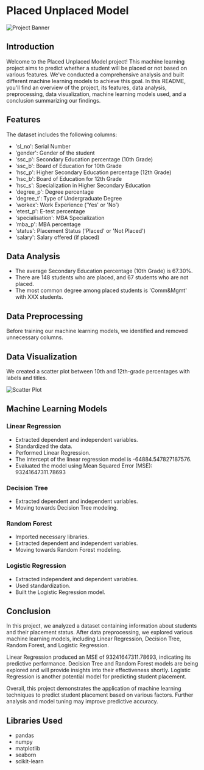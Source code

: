 # Placed Unplaced Model

![Project Banner](https://img.freepik.com/free-photo/front-view-young-beautiful-lady-red-t-shirt-black-jeans-holding-different-copybooks-files-smiling-with-bag-white_140725-18639.jpg?w=1060&t=st=1694343443~exp=1694344043~hmac=29e6d73ad86d51b72dc98f4e5d617cbff6c54ab3148d2bb0c3d2d121200f68e0)

## Introduction

Welcome to the Placed Unplaced Model project! This machine learning project aims to predict whether a student will be placed or not based on various features. We've conducted a comprehensive analysis and built different machine learning models to achieve this goal. In this README, you'll find an overview of the project, its features, data analysis, preprocessing, data visualization, machine learning models used, and a conclusion summarizing our findings.

## Features

The dataset includes the following columns:

- 'sl_no': Serial Number
- 'gender': Gender of the student
- 'ssc_p': Secondary Education percentage (10th Grade)
- 'ssc_b': Board of Education for 10th Grade
- 'hsc_p': Higher Secondary Education percentage (12th Grade)
- 'hsc_b': Board of Education for 12th Grade
- 'hsc_s': Specialization in Higher Secondary Education
- 'degree_p': Degree percentage
- 'degree_t': Type of Undergraduate Degree
- 'workex': Work Experience ('Yes' or 'No')
- 'etest_p': E-test percentage
- 'specialisation': MBA Specialization
- 'mba_p': MBA percentage
- 'status': Placement Status ('Placed' or 'Not Placed')
- 'salary': Salary offered (if placed)

## Data Analysis

- The average Secondary Education percentage (10th Grade) is 67.30%.
- There are 148 students who are placed, and 67 students who are not placed.
- The most common degree among placed students is 'Comm&Mgmt' with XXX students.

## Data Preprocessing

Before training our machine learning models, we identified and removed unnecessary columns.

## Data Visualization

We created a scatter plot between 10th and 12th-grade percentages with labels and titles.

![Scatter Plot](insert_scatter_plot_image_url_here)

## Machine Learning Models

### Linear Regression

- Extracted dependent and independent variables.
- Standardized the data.
- Performed Linear Regression.
- The intercept of the linear regression model is -64884.547827187576.
- Evaluated the model using Mean Squared Error (MSE): 93241647311.78693

### Decision Tree

- Extracted dependent and independent variables.
- Moving towards Decision Tree modeling.

### Random Forest

- Imported necessary libraries.
- Extracted dependent and independent variables.
- Moving towards Random Forest modeling.

### Logistic Regression

- Extracted independent and dependent variables.
- Used standardization.
- Built the Logistic Regression model.

## Conclusion

In this project, we analyzed a dataset containing information about students and their placement status. After data preprocessing, we explored various machine learning models, including Linear Regression, Decision Tree, Random Forest, and Logistic Regression.

Linear Regression produced an MSE of 93241647311.78693, indicating its predictive performance. Decision Tree and Random Forest models are being explored and will provide insights into their effectiveness shortly. Logistic Regression is another potential model for predicting student placement.

Overall, this project demonstrates the application of machine learning techniques to predict student placement based on various factors. Further analysis and model tuning may improve predictive accuracy.

## Libraries Used

- pandas
- numpy
- matplotlib
- seaborn
- scikit-learn

